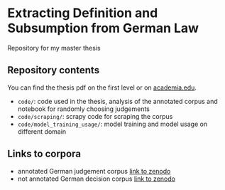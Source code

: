 # Extracting Definition and Subsumption from German Law
Repository for my master thesis  

## Repository contents
You can find the thesis pdf on the first level or on [academia.edu](https://www.academia.edu/43541757/Extracting_Definition_and_Subsumption_from_German_Law).

* `code/`: code used in the thesis, analysis of the annotated corpus and notebook for randomly choosing judgements
* `code/scraping/`: scrapy code for scraping the corpus
* `code/model_training_usage/`: model training and model usage on different domain 


## Links to corpora
- annotated German judgement corpus [link to zenodo](https://zenodo.org/record/3936490#.XwgFkBLgrpB)
- not annotated German decision corpus [link to zenodo](https://zenodo.org/record/3936726#.XwgFjxLgrpB)
